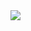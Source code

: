 <a href="https://deploy.cyclic.sh/mikmcdanbyeee55/knaben-db">
    <img src="https://deploy.cyclic.sh/button.svg" />
</a>
